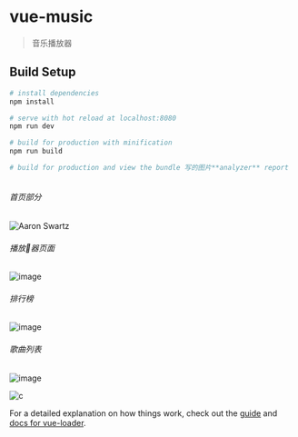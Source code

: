 # vue-music

> 音乐播放器

## Build Setup

``` bash
# install dependencies
npm install

# serve with hot reload at localhost:8080
npm run dev

# build for production with minification
npm run build

# build for production and view the bundle 写的图片**analyzer** report



```
###### 首页部分
![Aaron Swartz](http://raw.githubusercontent.com/jinjidecoco/vue-music/master/src/assets/1171531187561_.pic.jpg)

###### 播放器页面
![image](https://raw.githubusercontent.com/jinjidecoco/vue-music/master/src/assets/1201531187655_.pic.jpg)
###### 排行榜
![image](https://raw.githubusercontent.com/jinjidecoco/vue-music/master/src/assets/1181531187589_.pic.jpg)
###### 歌曲列表
![image](https://raw.githubusercontent.com/jinjidecoco/vue-music/master/src/assets/1191531187633_.pic.jpg)

![c](/src/assets1171531187561_.pic_hd.jpg)


For a detailed explanation on how things work, check out the [guide](http://vuejs-templates.github.io/webpack/) and [docs for vue-loader](http://vuejs.github.io/vue-loader).
